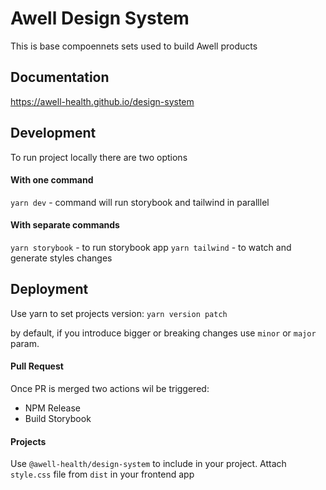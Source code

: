 # Awell Design System
This is base compoennets sets used to build Awell products

## Documentation
https://awell-health.github.io/design-system

## Development
To run project locally there are two options

#### With one command
`yarn dev` - command will run storybook and tailwind in paralllel

#### With separate commands
`yarn storybook` - to run storybook app
`yarn tailwind` - to watch and generate styles changes


## Deployment
Use yarn to set projects version:
`yarn version patch` 

by default, if you introduce bigger or breaking changes use `minor` or `major` param.

#### Pull Request
Once PR is merged two actions wil be triggered:
* NPM Release
* Build Storybook

#### Projects
Use `@awell-health/design-system` to include in your project. Attach `style.css` file from `dist` in your frontend app